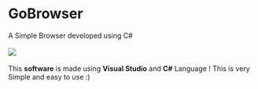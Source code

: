 # GoBrowser
A Simple Browser developed using C#
<br>
<br>
<img src="https://raw.githubusercontent.com/asubodh/GoBrowser/master/screenshoot.png">
<br>
<br>
This <b>software</b> is made using <b>Visual Studio</b> and <b>C#</b> Language ! This is very Simple and easy to use :)
